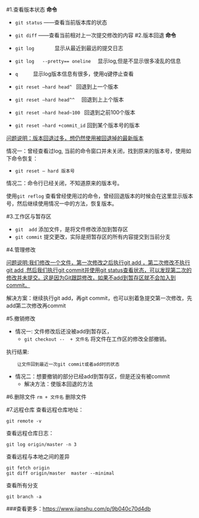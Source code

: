 #1.查看版本状态
**命令**

- `git status`  	——查看当前版本库的状态

- `git diff`		——查看当前相对上一次提交修改的内容
#2.版本回退
**命令**

- `git log       `                   显示从最近到最远的提交日志

- `git log   --pretty== oneline  `   显示log,但是不显示很多凌乱的信息

- `q     `                           显示log版本信息有很多，使用q键停止查看

- `git reset —hard head^ `        回退到上一个版本

- `git reset —hard head^^  `      回退到上上个版本

- `git reset —hard head~100 `     回退到之前100个版本

- `git reset —hard +commit_id`    回到某个版本号的版本

[问题说明：版本回退过多，想仍然使用被回退掉的最新版本](http://markdownpad.com)

情况一：曾经查看过log, 当前的命令窗口并未关闭，找到原来的版本号，使用如下命令恢复：

- `git reset — hard 版本号` 

情况二：命令行已经关闭，不知道原来的版本号。

使用`git reflog` 查看曾经使用过的命令，曾经回退版本的时候会在这里显示版本号，然后继续使用情况一中的方法，恢复版本。

#3.工作区与暂存区
- `git  add` 添加文件，是将文件修改添加到暂存区
- `git commit` 提交更改，实际是把暂存区的所有内容提交到当前分支

#4.管理修改


[问题说明:我们修改一个文件，第一次修改之后执行git add ，第二次修改不执行git add ,然后我们执行git commit并使用git status查看状态，可以发现第二次的修改并未提交。这是因为Git跟踪修改，如果不add到暂存区就不会加入到commit。](http://markdownpad.com)

解决方案：继续执行git add，再git commit，也可以别着急提交第一次修改，先add第二次修改再commit

#5.撤销修改
- 情况一: 文件修改后还没被add到暂存区，
	- `git checkout --  + 文件名`    将文件在工作区的修改全部撤销。
	
执行结果:

		让文件回到最近一次git commit或者add时的状态
- 情况二：想要撤销的部分已经add到暂存区，但是还没有被commit
	- 解决方法：使版本回退的方法

#6.删除文件
`rm + 文件名`     删除文件


#7.远程仓库
查看远程仓库地址：

	git remote -v

查看远程仓库日志：

	git log origin/master -n 3

查看远程与本地之间的差异

	git fetch origin
	git diff origin/master  master --minimal
查看所有分支

	git branch -a




###查看更多：https://www.jianshu.com/p/9b040c70d4db